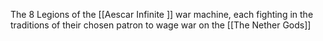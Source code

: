 
The 8 Legions of the [[Aescar Infinite ]] war machine, each fighting in the traditions of their chosen patron to wage war on the [[The Nether Gods]]